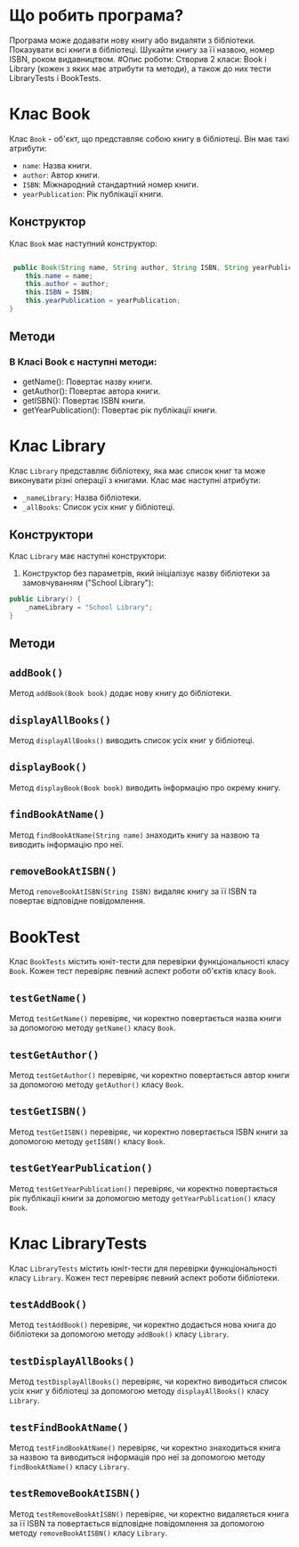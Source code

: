 # Що робить програма?
Програма може додавати нову книгу або видаляти з бібліотеки. Показувати всі книги в бібліотеці. Шукайти книгу за її назвою, номер ISBN, роком видавництвом. 
#Опис роботи:
Створив 2 класи: Book і Library (кожен з яких має атрибути та методи), а також до них тести LibraryTests і BookTests.
# Клас Book
Клас `Book` - об'єкт, що представляє собою книгу в бібліотеці. Він має такі атрибути:
- `name`: Назва книги.
- `author`: Автор книги.
- `ISBN`: Міжнародний стандартний номер книги.
- `yearPublication`: Рік публікації книги.
## Конструктор

Клас `Book` має наступний конструктор:
```java

 public Book(String name, String author, String ISBN, String yearPublication) {
    this.name = name;
    this.author = author;
    this.ISBN = ISBN;
    this.yearPublication = yearPublication;
}
```
## Методи
### В Класі Book є наступні методи:
* getName(): Повертає назву книги.
* getAuthor(): Повертає автора книги.
* getISBN(): Повертає ISBN книги.
* getYearPublication(): Повертає рік публікації книги.

# Клас Library

Клас `Library` представляє бібліотеку, яка має список книг та може виконувати різні операції з книгами. Клас має наступні атрибути:

- `_nameLibrary`: Назва бібліотеки.
- `_allBooks`: Список усіх книг у бібліотеці.

## Конструктори

Клас `Library` має наступні конструктори:

1. Конструктор без параметрів, який ініціалізує назву бібліотеки за замовчуванням ("School Library"):

```java
public Library() {
    _nameLibrary = "School Library";
}
```
## Методи
## `addBook()`

Метод `addBook(Book book)` додає нову книгу до бібліотеки.

## `displayAllBooks()`

Метод `displayAllBooks()` виводить список усіх книг у бібліотеці.

## `displayBook()`

Метод `displayBook(Book book)` виводить інформацію про окрему книгу.

## `findBookAtName()`

Метод `findBookAtName(String name)` знаходить книгу за назвою та виводить інформацію про неї.

## `removeBookAtISBN()`

Метод `removeBookAtISBN(String ISBN)` видаляє книгу за її ISBN та повертає відповідне повідомлення.
# BookTest
Клас `BookTests` містить юніт-тести для перевірки функціональності класу `Book`. Кожен тест перевіряє певний аспект роботи об'єктів класу `Book`.

##  `testGetName()`

Метод `testGetName()` перевіряє, чи коректно повертається назва книги за допомогою методу `getName()` класу `Book`.

## `testGetAuthor()`

Метод `testGetAuthor()` перевіряє, чи коректно повертається автор книги за допомогою методу `getAuthor()` класу `Book`.

##  `testGetISBN()`

Метод `testGetISBN()` перевіряє, чи коректно повертається ISBN книги за допомогою методу `getISBN()` класу `Book`.

##  `testGetYearPublication()`

Метод `testGetYearPublication()` перевіряє, чи коректно повертається рік публікації книги за допомогою методу `getYearPublication()` класу `Book`.

# Клас LibraryTests
Клас `LibraryTests` містить юніт-тести для перевірки функціональності класу `Library`. Кожен тест перевіряє певний аспект роботи бібліотеки.

##   `testAddBook()`

Метод `testAddBook()` перевіряє, чи коректно додається нова книга до бібліотеки за допомогою методу `addBook()` класу `Library`.

##   `testDisplayAllBooks()`

Метод `testDisplayAllBooks()` перевіряє, чи коректно виводиться список усіх книг у бібліотеці за допомогою методу `displayAllBooks()` класу `Library`.

##   `testFindBookAtName()`

Метод `testFindBookAtName()` перевіряє, чи коректно знаходиться книга за назвою та виводиться інформація про неї за допомогою методу `findBookAtName()` класу `Library`.

##   `testRemoveBookAtISBN()`

Метод `testRemoveBookAtISBN()` перевіряє, чи коректно видаляється книга за її ISBN та повертається відповідне повідомлення за допомогою методу `removeBookAtISBN()` класу `Library`.
